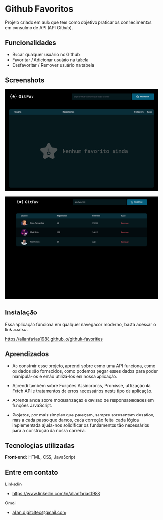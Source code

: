 
# Github Favoritos

Projeto criado em aula que tem como objetivo praticar os conhecimentos em consulmo de API (API Github).




## Funcionalidades

- Bucar qualquer usuário no Github
- Favoritar / Adicionar usuário na tabela
- Desfavoritar / Remover usuário na tabela



## Screenshots

![App Screenshot](https://github.com/allanfarias1988/github-favorities/blob/main/docs/screenshots/app-table-empty.png?raw=true)

![App Screenshot](https://github.com/allanfarias1988/github-favorities/blob/main/docs/screenshots/app-table-fill.png?raw=true)


## Instalação

Essa aplicação funciona em qualquer navegador moderno, basta acessar o link abaixo:

https://allanfarias1988.github.io/github-favorities
    
## Aprendizados

- Ao construir esse projeto, aprendi sobre como uma API funciona, como os dados são fornecidos, como podemos pegar esses dados para poder manipulá-los e então utilizá-los em nossa aplicação.

- Aprendi também sobre Funções Assíncronas, Promisse, utilização da Fetch API e tratamentos de erros necessários neste tipo de aplicação.

- Aprendi ainda sobre modularização e divisão de responsabilidades em funções JavaScript.

- Projetos, por mais simples que pareçam, sempre apresentam desafios, mas a cada passo que damos, cada correção feita, cada lógica implementada ajuda-nos solidificar os fundamentos tão necessários para a construção da nossa carreira.


## Tecnologias utilizadas

**Front-end:** HTML, CSS, JavaScript


## Entre em contato

Linkedin

- https://www.linkedin.com/in/allanfarias1988


Gmail

- allan.digitaltec@gmail.com

